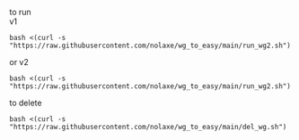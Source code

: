 
to run  
v1
```
bash <(curl -s "https://raw.githubusercontent.com/nolaxe/wg_to_easy/main/run_wg2.sh")
```
or
v2
```
bash <(curl -s "https://raw.githubusercontent.com/nolaxe/wg_to_easy/main/run_wg2.sh")
```

to delete
```
bash <(curl -s "https://raw.githubusercontent.com/nolaxe/wg_to_easy/main/del_wg.sh")
```
